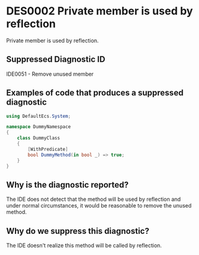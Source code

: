 # DES0002 Private member is used by reflection

Private member is used by reflection.

## Suppressed Diagnostic ID

IDE0051 - Remove unused member

## Examples of code that produces a suppressed diagnostic
```csharp
using DefaultEcs.System;

namespace DummyNamespace
{
    class DummyClass
    {
        [WithPredicate]
        bool DummyMethod(in bool _) => true;
    }
}
```

## Why is the diagnostic reported?

The IDE does not detect that the method will be used by reflection and under normal circumstances, it would be reasonable to remove the unused method.

## Why do we suppress this diagnostic?

The IDE doesn't realize this method will be called by reflection.